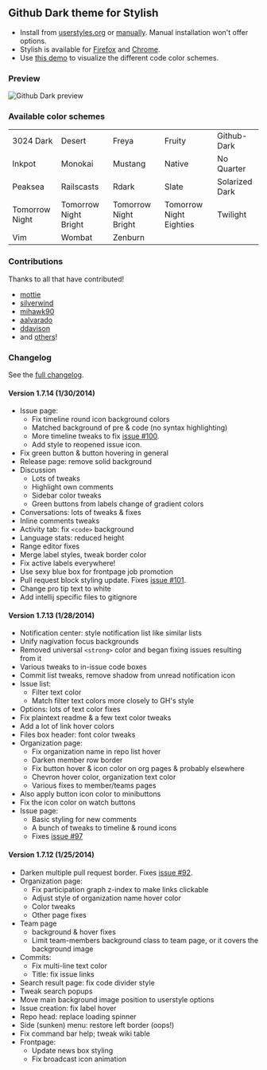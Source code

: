 ## Github Dark theme for Stylish
- Install from [userstyles.org](http://userstyles.org/styles/37035) or [manually](https://github.com/StylishThemes/Github-Dark/blob/master/github-dark.css). Manual installation won't offer options.
- Stylish is available for [Firefox](https://addons.mozilla.org/en-US/firefox/addon/2108/) and [Chrome](https://chrome.google.com/extensions/detail/fjnbnpbmkenffdnngjfgmeleoegfcffe).
- Use [this demo](http://StylishThemes.github.io/Github-Dark/) to visualize the different code color schemes.

### Preview
![Github Dark preview](http://i.imgur.com/Tdk2UCM.png)

### Available color schemes
<table>
  <tr><td>3024 Dark</td>      <td>Desert</td>                <td>Freya</td>                 <td>Fruity</td>                  <td>Github-Dark</td></tr>
  <tr><td>Inkpot</td>         <td>Monokai</td>               <td>Mustang</td>               <td>Native</td>                  <td>No Quarter</td></tr>
  <tr><td>Peaksea</td>        <td>Railscasts</td>            <td>Rdark</td>                 <td>Slate</td>                   <td>Solarized Dark</td></tr>
  <tr><td>Tomorrow Night</td> <td>Tomorrow Night Bright</td> <td>Tomorrow Night Bright</td> <td>Tomorrow Night Eighties</td> <td>Twilight</td></tr>
  <tr><td>Vim</td>            <td>Wombat</td>                <td>Zenburn</td>               <td></td>                        <td></td></tr>
</table>

### Contributions

Thanks to all that have contributed!

* [mottie](http://github.com/mottie)
* [silverwind](http://github.com/silverwind)
* [mihawk90](http://github.com/mihawk90)
* [aalvarado](http://github.com/aalvarado)
* [ddavison](http://github.com/ddavison)
* and [others](https://github.com/StylishThemes/Github-Dark/graphs/contributors)!

### Changelog

See the [full changelog](https://github.com/StylishThemes/Github-Dark/wiki).

#### Version 1.7.14 (1/30/2014)

* Issue page:
  * Fix timeline round icon background colors
  * Matched background of pre & code (no syntax highlighting)
  * More timeline tweaks to fix [issue #100](https://github.com/StylishThemes/Github-Dark/issues/100).
  * Add style to reopened issue icon.
* Fix green button & button hovering in general
* Release page: remove solid background
* Discussion
  * Lots of tweaks
  * Highlight own comments
  * Sidebar color tweaks
  * Green buttons from labels change of gradient colors
* Conversations: lots of tweaks &amp; fixes
* Inline comments tweaks
* Activity tab: fix `<code>` background
* Language stats: reduced height
* Range editor fixes
* Merge label styles, tweak border color
* Fix active labels everywhere!
* Use sexy blue box for frontpage job promotion
* Pull request block styling update. Fixes [issue #101](https://github.com/StylishThemes/Github-Dark/issues/101).
* Change pro tip text to white
* Add intellij specific files to gitignore

#### Version 1.7.13 (1/28/2014)

* Notification center: style notification list like similar lists
* Unify nagivation focus backgrounds
* Removed universal `<strong>` color and began fixing issues resulting from it
* Various tweaks to in-issue code boxes
* Commit list tweaks, remove shadow from unread notification icon
* Issue list:
  * Filter text color
  * Match filter text colors more closely to GH's style
* Options: lots of text color fixes
* Fix plaintext readme &amp; a few text color tweaks
* Add a lot of link hover colors
* Files box header: font color tweaks
* Organization page:
  * Fix organization name in repo list hover
  * Darken member row border
  * Fix button hover &amp; icon color on org pages &amp; probably elsewhere
  * Chevron hover color, organization text color
  * Various fixes to member/teams pages
* Also apply button icon color to minibuttons
* Fix the icon color on watch buttons
* Issue page:
  * Basic styling for new comments
  * A bunch of tweaks to timeline & round icons
  * Fixes [issue #97](https://github.com/StylishThemes/Github-Dark/issues/97)

#### Version 1.7.12 (1/25/2014)

* Darken multiple pull request border. Fixes [issue #92](https://github.com/StylishThemes/Github-Dark/issues/92).
* Organization page:
  * Fix participation graph z-index to make links clickable
  * Adjust style of organization name hover color
  * Color tweaks
  * Other page fixes
* Team page
  * background &amp; hover fixes
  * Limit team-members background class to team page, or it covers the background image
* Commits:
  * Fix multi-line text color
  * Title: fix issue links
* Search result page: fix code divider style
* Tweak search popups
* Move main background image position to userstyle options
* Issue creation: fix label hover
* Repo head: replace loading spinner
* Side (sunken) menu: restore left border (oops!)
* Fix command bar help; tweak wiki table
* Frontpage:
  * Update news box styling
  * Fix broadcast icon animation
